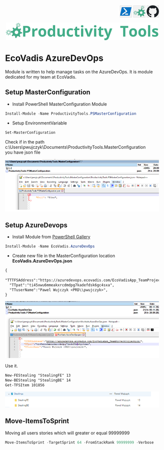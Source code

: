 <!--Category:PowerShell--> 
 <p align="right">
    <a href="https://www.powershellgallery.com/packages/EcoVadis.AzureDevOps/"><img src="Images/Header/Powershell_border_40px.png" /></a>
    <a href="http://productivitytools.tech/"><img src="Images/Header/ProductivityTools_green_40px_2.png" /><a> 
    <a href="https://github.com/pwujczyk/EcoVadis.AzureDevOps"><img src="Images/Header/Github_border_40px.png" /></a>
</p>
<p align="center">
    <a href="http://http://productivitytools.tech/">
        <img src="Images/Header/LogoTitle_green_500px.png" />
    </a>
</p>


# EcoVadis AzureDevOps

Module is written to help manage tasks on the AzureDevOps.  It is module dedicated for my team at EcoVadis.

<!--more-->

## Setup MasterConfiguration
- Install PowerShell MasterConfiguration Module

```powershell
Install-Module -Name ProductivityTools.PSMasterConfiguration
```
- Setup EnvironmentVariable

```powershell
Set-MasterConfiguration
```
Check if in the path c:\Users\pwujczyk\Documents\ProductivityTools.MasterConfiguration\
 you have json file

 ![MasterConfiguration](Images/Masterconfiguration.png)




## Setup AzureDevops

- Install Module from [PowerShell Gallery](https://www.powershellgallery.com/packages/EcoVadis.AzureDevOps/)

```powershell
Install-Module -Name EcoVadis.AzureDevOps	
```
- Create new file in the MasterConfiguration location **EcoVadis.AzureDevOps.json**

```
{
  "TTTFSAddress":"https://azuredevops.ecovadis.com/EcoVadisApp_TeamProjectCollection/",
  "TTpat":"ti45xwu6mmeakxrcdmdpg7kadefdsk6gc4sxa",
  "TTuserName":"Pawel Wujczyk <PRD\\pwujczyk>",
}
```

![MasterConfiguration](Images/AzureConfiguration.png)


Use it.

```
New-FEStealing "StealingFE" 13
New-BEStealing "StealingBE" 14
Get-TFSItem 101856
 ```
![Stealing](Images/StealingInTFS.png)


## Move-ItemsToSprint


Moving all users stories which will greater or equal 99999999

```PowerShell
Move-ItemsToSprint -TargetSprint 64 -FromStackRank 99999999 -Verbose
```



